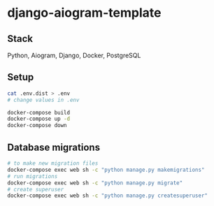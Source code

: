 # django-aiogram-template

## Stack
Python, Aiogram, Django,
Docker, PostgreSQL

## Setup
```bash
cat .env.dist > .env
# change values in .env

docker-compose build
docker-compose up -d
docker-compose down
```

## Database migrations
```bash
# to make new migration files
docker-compose exec web sh -c "python manage.py makemigrations"
# run migrations
docker-compose exec web sh -c "python manage.py migrate"
# create superuser
docker-compose exec web sh -c "python manage.py createsuperuser"
```
